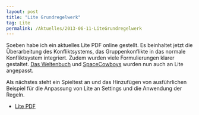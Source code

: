 ```yaml
---
layout: post
title: "Lite Grundregelwerk"
tag: Lite
permalink: /Aktuelles/2013-06-11-LiteGrundregelwerk
---
```


Soeben habe ich ein aktuelles Lite PDF online gestellt. Es beinhaltet jetzt die Überarbeitung des Konfliktsystems, das Gruppenkonflikte in das normale Konfliktsystem integriert. Zudem wurden viele Formulierungen klarer gestaltet. [Das Weltenbuch](https://lite.jcgames.de/Settings/Das_Weltenbuch/) und [SpaceCowboys](https://lite.jcgames.de/Settings/SpaceCowboys/) wurden nun auch an Lite angepasst.

Als nächstes steht ein Spieltest an und das Hinzufügen von ausführlichen Beispiel für die Anpassung von Lite an Settings und die Anwendung der Regeln.

- [Lite PDF](https://lite.jcgames.de/Publikationen/)
